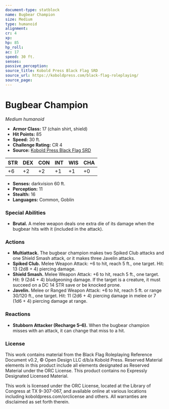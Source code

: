 ```yaml
---
document-type: statblock
name: Bugbear Champion
size: Medium
type: humanoid
alignment: 
cr: 4
xp: 
hp: 85
hp_roll: 
ac: 17
speed: 30 ft.
senses: 
passive_perception: 
source_title: Kobold Press Black Flag SRD
source_url: https://koboldpress.com/black-flag-roleplaying/
source_page: 
---
```


# Bugbear Champion

*Medium humanoid*

- **Armor Class:** 17 (chain shirt, shield)
- **Hit Points:** 85
- **Speed:** 30 ft.
- **Challenge Rating:** CR 4
- **Source:** [Kobold Press Black Flag SRD](https://koboldpress.com/black-flag-roleplaying/)

| STR | DEX | CON | INT | WIS | CHA |
| --- | --- | --- | --- | --- | --- |
| +6 | +2 | +2 | +1 | +1 | +0 |

- **Senses:** darkvision 60 ft.
- **Perception:** 11
- **Stealth:** 16
- **Languages:** Common, Goblin

### Special Abilities

- **Brutal.** A melee weapon deals one extra die of its damage when the bugbear hits with it (included in the attack).

### Actions

- **Multiattack.** The bugbear champion makes two Spiked Club attacks and one Shield Smash attack, or it makes three Javelin attacks.
- **Spiked Club.** Melee Weapon Attack: +6 to hit, reach 5 ft., one target. Hit: 13 (2d8 + 4) piercing damage.
- **Shield Smash.** Melee Weapon Attack: +6 to hit, reach 5 ft., one target. Hit: 9 (2d4 + 4) bludgeoning damage. If the target is a creature, it must succeed on a DC 14 STR save or be knocked prone.
- **Javelin.** Melee or Ranged Weapon Attack: +6 to hit, reach 5 ft. or range 30/120 ft., one target. Hit: 11 (2d6 + 4) piercing damage in melee or 7 (1d6 + 4) piercing damage at range.

### Reactions

- **Stubborn Attacker (Recharge 5–6).** When the bugbear champion misses with an attack, it can change that miss to a hit.

### License

This work contains material from the Black Flag Roleplaying Reference Document v0.2, © Open Design LLC d/b/a Kobold Press. Reserved Material elements in this product include all elements designated as Reserved Material under the ORC License. This product contains no Expressly Designated Licensed Material.

This work is licensed under the ORC License, located at the Library of Congress at TX 9-307-067, and available online at various locations including koboldpress.com/orclicense and others. All warranties are disclaimed as set forth therein.
